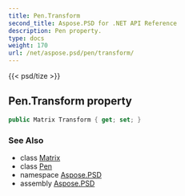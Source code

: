 ```yaml
---
title: Pen.Transform
second_title: Aspose.PSD for .NET API Reference
description: Pen property. 
type: docs
weight: 170
url: /net/aspose.psd/pen/transform/
---
```

{{< psd/tize >}}
## Pen.Transform property

```csharp
public Matrix Transform { get; set; }
```

### See Also

* class [Matrix](../../matrix/)
* class [Pen](../)
* namespace [Aspose.PSD](../../pen/)
* assembly [Aspose.PSD](../../../)


